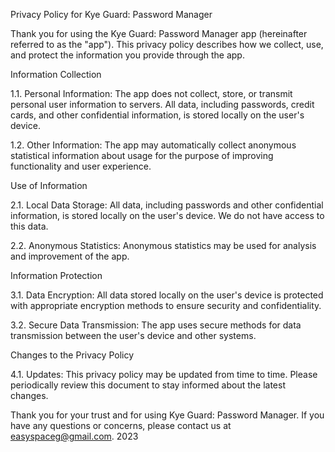 Privacy Policy for Kye Guard: Password Manager

Thank you for using the Kye Guard: Password Manager app (hereinafter referred to as the "app"). This privacy policy describes how we collect, use, and protect the information you provide through the app.

Information Collection

1.1. Personal Information: The app does not collect, store, or transmit personal user information to servers. All data, including passwords, credit cards, and other confidential information, is stored locally on the user's device.

1.2. Other Information: The app may automatically collect anonymous statistical information about usage for the purpose of improving functionality and user experience.

Use of Information

2.1. Local Data Storage: All data, including passwords and other confidential information, is stored locally on the user's device. We do not have access to this data.

2.2. Anonymous Statistics: Anonymous statistics may be used for analysis and improvement of the app.

Information Protection

3.1. Data Encryption: All data stored locally on the user's device is protected with appropriate encryption methods to ensure security and confidentiality.

3.2. Secure Data Transmission: The app uses secure methods for data transmission between the user's device and other systems.

Changes to the Privacy Policy

4.1. Updates: This privacy policy may be updated from time to time. Please periodically review this document to stay informed about the latest changes.

Thank you for your trust and for using Kye Guard: Password Manager. If you have any questions or concerns, please contact us at easyspaceg@gmail.com.
2023
